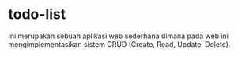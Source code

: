# todo-list

Ini merupakan sebuah aplikasi web sederhana dimana pada web ini mengimplementasikan sistem CRUD (Create, Read, Update, Delete).